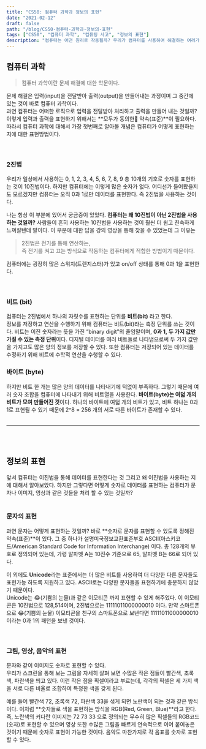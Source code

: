 ```yaml
---
title: "CS50: 컴퓨터 과학과 정보의 표현"
date: "2021-02-12"
draft: false
path: "/blog/CS50-컴퓨터-과학과-정보의-표현"
tags: ["CS50", "컴퓨터 과학", "컴퓨팅 사고", "정보의 표현"]
description: "컴퓨터는 어떤 원리로 작동될까? 우리가 컴퓨터를 사용하여 해결하는 여러가지 일들은 어떻게 가능한걸까?"
---
```


## 컴퓨터 과학
> 컴퓨터 과학이란 문제 해결에 대한 학문이다. 

문제 해결은 입력(input)을 전달받아 출력(output)을 만들어내는 과정이며 그 중간에 있는 것이 바로 컴퓨터 과학이다.  
과연 컴퓨터는 어떠한 로직으로 입력을 전달받아 처리하고 출력을 만들어 내는 것일까?  
이렇게 입력과 출력을 표현하기 위해서는 **모두가 동의한 약속(표준)**이 필요하다. 따라서 컴퓨터 과학에 대해서 가장 첫번째로 알아볼 개념은 컴퓨터가 어떻게 표현하는 지에 대한
표현방법이다.
<br/><br/><br/>

### 2진법

우리가 일상에서 사용하는 0, 1, 2, 3, 4, 5, 6, 7, 8, 9 총 10개의 기호로 숫자를 표현하는 것이 10진법이다. 하지만 컴퓨터에는 이렇게 많은 숫자가 없다. 
어디선가 들어봤을지도 모르겠지만 컴퓨터는 오직 0과 1로만 데이터를 표현한다. 즉 2진법을 사용하는 것이다. 

나는 항상 이 부분에 있어서 궁금증이 있었다. **컴퓨터는 왜 10진법이 아닌 2진법을 사용하는 것일까?** 사람들이 흔히 사용하는 10진법을 사용하는 것이 훨씬 더 쉽고 친숙하게 느껴질텐데 말이다.
이 부분에 대한 답을 강의 영상을 통해 찾을 수 있었는데 그 이유는 
> 2진법은 전기를 통해 연산하는,  
즉 전기를 켜고 끄는 방식으로 작동하는 컴퓨터에게 적합한 방법이기 때문이다. 

컴퓨터에는 굉장히 많은 스위치(트렌지스터)가 있고 on/off 상태를 통해 0과 1을 표현한다. 
<br/><br/><br/>

### 비트 (bit)

컴퓨터는 2진법에서 하나의 자릿수를 표현하는 단위를 **비트(bit)** 라고 한다.   
정보를 저장하고 연산을 수행하기 위해 컴퓨터는 비트(bit)라는 측정 단위를 쓰는 것이다. 비트는 이진 숫자라는 뜻을 가진 “binary digit”의 줄임말이며, **0과 1, 두 가지 값만 가질 수 있는 측정 단위**이다. 디지털 데이터를 여러 비트들로 나타냄으로써 두 가지 값만을 가지고도 많은 양의 정보를 저장할 수 있다. 또한 컴퓨터는 저장되어 있는 데이터를 수정하기 위해 비트에 수학적 연산을 수행할 수 있다.

### 바이트 (byte)

하지만 비트 한 개는 많은 양의 데이터를 나타내기에 턱없이 부족하다. 그렇기 때문에 여러 숫자 조합을 컴퓨터에 나타내기 위해 비트열을 사용한다. **바이트(byte)는 여덟 개의 비트가 모여 만들어진 것**이다. 하나의 바이트에 여덟 개의 비트가 있고, 비트 하나는 0과 1로 표현될 수 있기 때문에 2^8 = 256 개의 서로 다른 바이트가 존재할 수 있다.
<br/><br/>

---
<br/><br/>

## 정보의 표현
앞서 컴퓨터는 이진법을 통해 데이터를 표현한다는 것 그리고 왜 이진법을 사용하는 지에 대해서 알아보았다. 하지만 그렇다면 어떻게 숫자로 데이터를 표현하는 컴퓨터가 문자나 이미지, 영상과 같은 것들을 처리 할 수 있는 것일까?
<br/><br/>

### 문자의 표현
과연 문자는 어떻게 표현하는 것일까? 바로 **숫자로 문자를 표현할 수 있도록 정해진 약속(표준)**이 있다.
그 중 하나가 설명미국정보교환표준부호 ASCII(아스키코드/American Standard Code for Information Interchange) 이다.
총 128개의 부호로 정의되어 있는데, 가령 알파벳 A는 10진수 기준으로 65, 알파벳 B는 66로 되어 있다.

이 외에도 **Unicode**라는 표준에서는 더 많은 비트를 사용하여 더 다양한 다른 문자들도 표현가능 하도록 지원하고 있다. ASCII로는 다양한 문자들을 표현하기에 충분하지 않았기 때문이다.  
Unicode는 😂(기쁨의 눈물)과 같은 이모티콘 까지 표현할 수 있게 해주었다. 이 이모티콘은 10진법으로 128,514이며, 2진법으로는 11111011000000010 이다.
만약 스마트폰으로 😂(기쁨의 눈물) 이모티콘을 친구의 스마트폰으로 보낸다면 11111011000000010 이라는 0과 1의 패턴을 보낸 것이다.
<br/><br/><br/>

### 그림, 영상, 음악의 표현

문자와 같이 이미지도 숫자로 표현할 수 있다.  
우리가 스크린을 통해 보는 그림을 자세히 살펴 보면 수많은 작은 점들이 빨간색, 초록색, 파란색을 띄고 있다. 이런 작은 점을 픽셀이라고 부르는데, 각각의 픽셀은 세 가지 색을 서로 다른 비율로 조합하여 특정한 색을 갖게 된다.

예를 들어 빨간색 72, 초록색 72, 파란색 33을 섞게 되면 노란색이 되는 것과 같은 방식이다. 이처럼 **숫자들로 색을 표현하는 방식을 RGB(Red, Green, Blue)**라고 한다. 
즉, 노란색의 커다란 이미지는 72 73 33 으로 정의되는 무수히 많은 픽셀들의 RGB코드(숫자)로 표현할 수 있으며 영상 또한 수많은 그림을 빠르게 연속적으로 이어 붙여놓은 것이기 때문에 숫자로 표현이 가능한 것이다. 음악도 마찬가지로 각 음표를 숫자로 표현할 수 있다.





